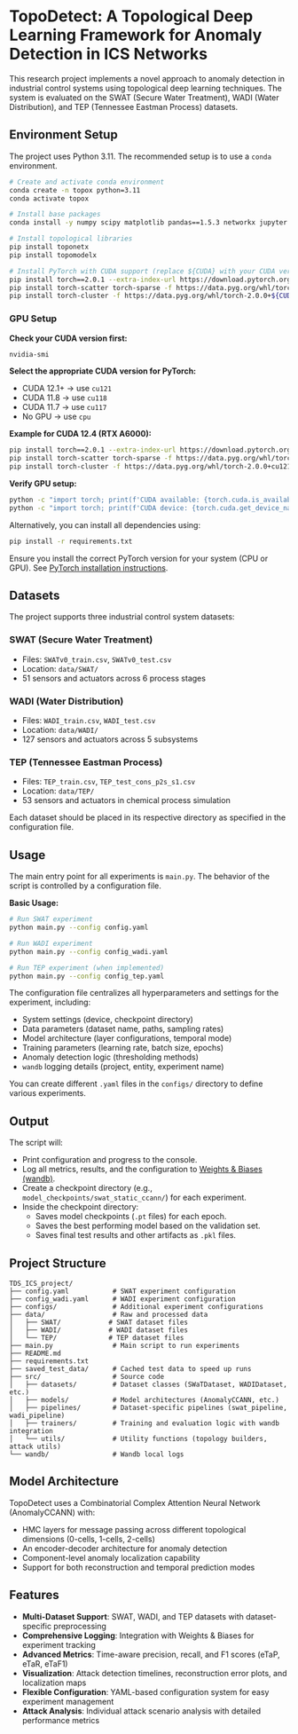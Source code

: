 # TopoDetect: A Topological Deep Learning Framework for Anomaly Detection in ICS Networks

This research project implements a novel approach to anomaly detection in industrial control systems using topological deep learning techniques. The system is evaluated on the SWAT (Secure Water Treatment), WADI (Water Distribution), and TEP (Tennessee Eastman Process) datasets.

## Environment Setup

The project uses Python 3.11. The recommended setup is to use a `conda` environment.

```bash
# Create and activate conda environment
conda create -n topox python=3.11
conda activate topox

# Install base packages
conda install -y numpy scipy matplotlib pandas==1.5.3 networkx jupyter

# Install topological libraries
pip install toponetx
pip install topomodelx

# Install PyTorch with CUDA support (replace ${CUDA} with your CUDA version like cu117)
pip install torch==2.0.1 --extra-index-url https://download.pytorch.org/whl/${CUDA}
pip install torch-scatter torch-sparse -f https://data.pyg.org/whl/torch-2.0.1+${CUDA}.html
pip install torch-cluster -f https://data.pyg.org/whl/torch-2.0.0+${CUDA}.html
```

### GPU Setup

**Check your CUDA version first:**
```bash
nvidia-smi
```

**Select the appropriate CUDA version for PyTorch:**
- CUDA 12.1+ → use `cu121`
- CUDA 11.8 → use `cu118`  
- CUDA 11.7 → use `cu117`
- No GPU → use `cpu`

**Example for CUDA 12.4 (RTX A6000):**
```bash
pip install torch==2.0.1 --extra-index-url https://download.pytorch.org/whl/cu121
pip install torch-scatter torch-sparse -f https://data.pyg.org/whl/torch-2.0.1+cu121.html
pip install torch-cluster -f https://data.pyg.org/whl/torch-2.0.0+cu121.html
```

**Verify GPU setup:**
```bash
python -c "import torch; print(f'CUDA available: {torch.cuda.is_available()}')"
python -c "import torch; print(f'CUDA device: {torch.cuda.get_device_name(0)}')"
```

Alternatively, you can install all dependencies using:

```bash
pip install -r requirements.txt
```
Ensure you install the correct PyTorch version for your system (CPU or GPU). See [PyTorch installation instructions](https://pytorch.org/get-started/locally/).

## Datasets

The project supports three industrial control system datasets:

### SWAT (Secure Water Treatment)
- Files: `SWATv0_train.csv`, `SWATv0_test.csv`
- Location: `data/SWAT/`
- 51 sensors and actuators across 6 process stages

### WADI (Water Distribution)
- Files: `WADI_train.csv`, `WADI_test.csv`
- Location: `data/WADI/`
- 127 sensors and actuators across 5 subsystems

### TEP (Tennessee Eastman Process)
- Files: `TEP_train.csv`, `TEP_test_cons_p2s_s1.csv`
- Location: `data/TEP/`
- 53 sensors and actuators in chemical process simulation

Each dataset should be placed in its respective directory as specified in the configuration file.

## Usage

The main entry point for all experiments is `main.py`. The behavior of the script is controlled by a configuration file.

**Basic Usage:**
```bash
# Run SWAT experiment
python main.py --config config.yaml

# Run WADI experiment
python main.py --config config_wadi.yaml

# Run TEP experiment (when implemented)
python main.py --config config_tep.yaml
```

The configuration file centralizes all hyperparameters and settings for the experiment, including:
- System settings (device, checkpoint directory)
- Data parameters (dataset name, paths, sampling rates)
- Model architecture (layer configurations, temporal mode)
- Training parameters (learning rate, batch size, epochs)
- Anomaly detection logic (thresholding methods)
- `wandb` logging details (project, entity, experiment name)

You can create different `.yaml` files in the `configs/` directory to define various experiments.

## Output

The script will:
*   Print configuration and progress to the console.
*   Log all metrics, results, and the configuration to [Weights & Biases (wandb)](https://wandb.ai).
*   Create a checkpoint directory (e.g., `model_checkpoints/swat_static_ccann/`) for each experiment.
*   Inside the checkpoint directory:
    *   Saves model checkpoints (`.pt` files) for each epoch.
    *   Saves the best performing model based on the validation set.
    *   Saves final test results and other artifacts as `.pkl` files.

## Project Structure

```
TDS_ICS_project/
├── config.yaml           # SWAT experiment configuration
├── config_wadi.yaml      # WADI experiment configuration
├── configs/              # Additional experiment configurations
├── data/                 # Raw and processed data
│   ├── SWAT/            # SWAT dataset files
│   ├── WADI/            # WADI dataset files
│   └── TEP/             # TEP dataset files
├── main.py               # Main script to run experiments
├── README.md
├── requirements.txt
├── saved_test_data/      # Cached test data to speed up runs
├── src/                  # Source code
│   ├── datasets/         # Dataset classes (SWaTDataset, WADIDataset, etc.)
│   ├── models/           # Model architectures (AnomalyCCANN, etc.)
│   ├── pipelines/        # Dataset-specific pipelines (swat_pipeline, wadi_pipeline)
│   ├── trainers/         # Training and evaluation logic with wandb integration
│   └── utils/            # Utility functions (topology builders, attack utils)
└── wandb/                # Wandb local logs
```

## Model Architecture

TopoDetect uses a Combinatorial Complex Attention Neural Network (AnomalyCCANN) with:
- HMC layers for message passing across different topological dimensions (0-cells, 1-cells, 2-cells)
- An encoder-decoder architecture for anomaly detection
- Component-level anomaly localization capability
- Support for both reconstruction and temporal prediction modes

## Features

- **Multi-Dataset Support**: SWAT, WADI, and TEP datasets with dataset-specific preprocessing
- **Comprehensive Logging**: Integration with Weights & Biases for experiment tracking
- **Advanced Metrics**: Time-aware precision, recall, and F1 scores (eTaP, eTaR, eTaF1)
- **Visualization**: Attack detection timelines, reconstruction error plots, and localization maps
- **Flexible Configuration**: YAML-based configuration system for easy experiment management
- **Attack Analysis**: Individual attack scenario analysis with detailed performance metrics